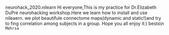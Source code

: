 neurohack_2020.nilearn
 Hi everyone,This is my practice for Dr.Elizabeth DuPre neurohacking workshop.Here we learn how to install and use nileaern. we plot beautifule connectome maps(dynamic and static!)and try to fing correlation among subjects in a group.
Hope you all enjoy it:)
bests\n
`Mehrsa`
